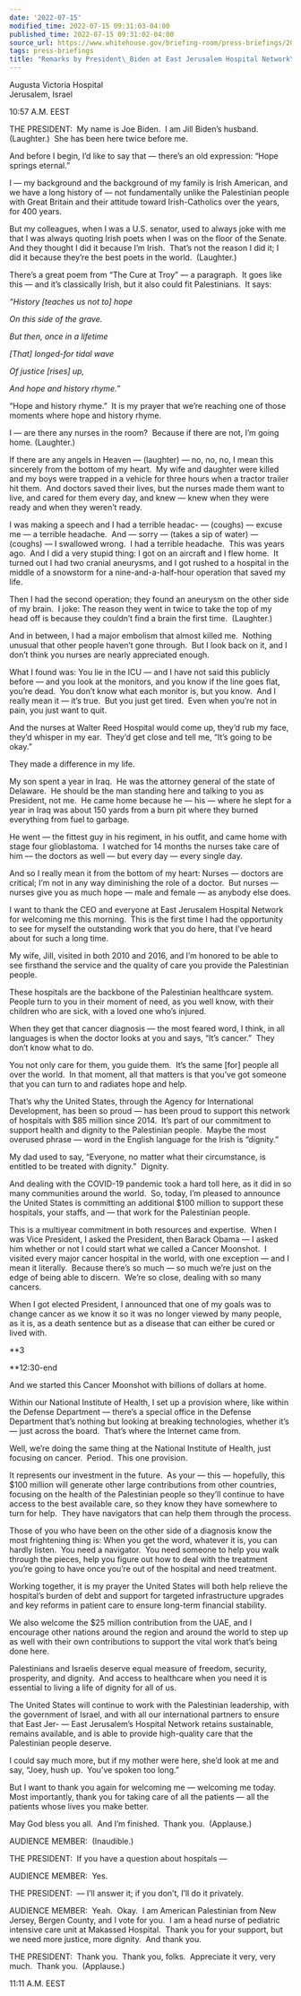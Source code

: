 ```yaml
---
date: '2022-07-15'
modified_time: 2022-07-15 09:31:03-04:00
published_time: 2022-07-15 09:31:02-04:00
source_url: https://www.whitehouse.gov/briefing-room/press-briefings/2022/07/15/remarks-by-president-biden-at-east-jerusalem-hospital-network-event/
tags: press-briefings
title: "Remarks by President\_Biden at East Jerusalem Hospital Network\_Event"
---
```

 
Augusta Victoria Hospital  
Jerusalem, Israel

10:57 A.M. EEST 

THE PRESIDENT:  My name is Joe Biden.  I am Jill Biden’s husband. 
(Laughter.)  She has been here twice before me. 

And before I begin, I’d like to say that — there’s an old expression:
“Hope springs eternal.”

I — my background and the background of my family is Irish American, and
we have a long history of — not fundamentally unlike the Palestinian
people with Great Britain and their attitude toward Irish-Catholics over
the years, for 400 years. 

But my colleagues, when I was a U.S. senator, used to always joke with
me that I was always quoting Irish poets when I was on the floor of the
Senate.  And they thought I did it because I’m Irish.  That’s not the
reason I did it; I did it because they’re the best poets in the world. 
(Laughter.)

There’s a great poem from “The Cure at Troy” — a paragraph.  It goes
like this — and it’s classically Irish, but it also could fit
Palestinians.  It says:

*“History \[teaches us not to\] hope*

*On this side of the grave.*

*But then, once in a lifetime*

*\[That\] longed-for tidal wave*

*Of justice \[rises\] up,*

*And hope and history rhyme.”*

“Hope and history rhyme.”  It is my prayer that we’re reaching one of
those moments where hope and history rhyme. 

I — are there any nurses in the room?  Because if there are not, I’m
going home. (Laughter.)

If there are any angels in Heaven — (laughter) — no, no, no, I mean this
sincerely from the bottom of my heart.  My wife and daughter were killed
and my boys were trapped in a vehicle for three hours when a tractor
trailer hit them.  And doctors saved their lives, but the nurses made
them want to live, and cared for them every day, and knew — knew when
they were ready and when they weren’t ready.   

I was making a speech and I had a terrible headac- — (coughs) — excuse
me — a terrible headache.  And — sorry — (takes a sip of water) —
(coughs) — I swallowed wrong.  I had a terrible headache.  This was
years ago.  And I did a very stupid thing: I got on an aircraft and I
flew home.  It turned out I had two cranial aneurysms, and I got rushed
to a hospital in the middle of a snowstorm for a nine-and-a-half-hour
operation that saved my life. 

Then I had the second operation; they found an aneurysm on the other
side of my brain.  I joke: The reason they went in twice to take the top
of my head off is because they couldn’t find a brain the first time. 
(Laughter.)

And in between, I had a major embolism that almost killed me.  Nothing
unusual that other people haven’t gone through.  But I look back on it,
and I don’t think you nurses are nearly appreciated enough. 

What I found was: You lie in the ICU — and I have not said this publicly
before — and you look at the monitors, and you know if the line goes
flat, you’re dead.  You don’t know what each monitor is, but you know. 
And I really mean it — it’s true.  But you just get tired.  Even when
you’re not in pain, you just want to quit. 

And the nurses at Walter Reed Hospital would come up, they’d rub my
face, they’d whisper in my ear.  They’d get close and tell me, “It’s
going to be okay.”

They made a difference in my life.

My son spent a year in Iraq.  He was the attorney general of the state
of Delaware.  He should be the man standing here and talking to you as
President, not me.  He came home because he — his — where he slept for a
year in Iraq was about 150 yards from a burn pit where they burned
everything from fuel to garbage. 

He went — the fittest guy in his regiment, in his outfit, and came home
with stage four glioblastoma.  I watched for 14 months the nurses take
care of him — the doctors as well — but every day — every single day.

And so I really mean it from the bottom of my heart: Nurses — doctors
are critical; I’m not in any way diminishing the role of a doctor.  But
nurses — nurses give you as much hope — male and female — as anybody
else does.

I want to thank the CEO and everyone at East Jerusalem Hospital Network
for welcoming me this morning.  This is the first time I had the
opportunity to see for myself the outstanding work that you do here,
that I’ve heard about for such a long time.

My wife, Jill, visited in both 2010 and 2016, and I’m honored to be able
to see firsthand the service and the quality of care you provide the
Palestinian people. 

These hospitals are the backbone of the Palestinian healthcare system. 
People turn to you in their moment of need, as you well know, with their
children who are sick, with a loved one who’s injured. 

When they get that cancer diagnosis — the most feared word, I think, in
all languages is when the doctor looks at you and says, “It’s cancer.” 
They don’t know what to do. 

You not only care for them, you guide them.  It’s the same \[for\]
people all over the world.  In that moment, all that matters is that
you’ve got someone that you can turn to and radiates hope and help.

That’s why the United States, through the Agency for International
Development, has been so proud — has been proud to support this network
of hospitals with $85 million since 2014.  It’s part of our commitment
to support health and dignity to the Palestinian people.  Maybe the most
overused phrase — word in the English language for the Irish is
“dignity.” 

My dad used to say, “Everyone, no matter what their circumstance, is
entitled to be treated with dignity.”  Dignity.

And dealing with the COVID-19 pandemic took a hard toll here, as it did
in so many communities around the world.  So, today, I’m pleased to
announce the United States is committing an additional $100 million to
support these hospitals, your staffs, and — that work for the
Palestinian people.

This is a multiyear commitment in both resources and expertise.  When I
was Vice President, I asked the President, then Barack Obama — I asked
him whether or not I could start what we called a Cancer Moonshot.  I
visited every major cancer hospital in the world, with one exception —
and I mean it literally.  Because there’s so much — so much we’re just
on the edge of being able to discern.  We’re so close, dealing with so
many cancers.

When I got elected President, I announced that one of my goals was to
change cancer as we know it so it was no longer viewed by many people,
as it is, as a death sentence but as a disease that can either be cured
or lived with.

\*\*3

\*\*12:30-end

And we started this Cancer Moonshot with billions of dollars at home. 

Within our National Institute of Health, I set up a provision where,
like within the Defense Department — there’s a special office in the
Defense Department that’s nothing but looking at breaking technologies,
whether it’s — just across the board.  That’s where the Internet came
from.   
  
Well, we’re doing the same thing at the National Institute of Health,
just focusing on cancer.  Period.  This one provision.

It represents our investment in the future.  As your — this — hopefully,
this $100 million will generate other large contributions from other
countries, focusing on the health of the Palestinian people so they’ll
continue to have access to the best available care, so they know they
have somewhere to turn for help.  They have navigators that can help
them through the process.  
  
Those of you who have been on the other side of a diagnosis know the
most frightening thing is: When you get the word, whatever it is, you
can hardly listen.  You need a navigator.  You need someone to help you
walk through the pieces, help you figure out how to deal with the
treatment you’re going to have once you’re out of the hospital and need
treatment.  
  
Working together, it is my prayer the United States will both help
relieve the hospital’s burden of debt and support for targeted
infrastructure upgrades and key reforms in patient care to ensure
long-term financial stability.  
  
We also welcome the $25 million contribution from the UAE, and I
encourage other nations around the region and around the world to step
up as well with their own contributions to support the vital work that’s
being done here.  
  
Palestinians and Israelis deserve equal measure of freedom, security,
prosperity, and dignity.  And access to healthcare when you need it is
essential to living a life of dignity for all of us.  
  
The United States will continue to work with the Palestinian leadership,
with the government of Israel, and with all our international partners
to ensure that East Jer- — East Jerusalem’s Hospital Network retains
sustainable, remains available, and is able to provide high-quality care
that the Palestinian people deserve.  
  
I could say much more, but if my mother were here, she’d look at me and
say, “Joey, hush up.  You’ve spoken too long.”  
  
But I want to thank you again for welcoming me — welcoming me today. 
Most importantly, thank you for taking care of all the patients — all
the patients whose lives you make better.  
  
May God bless you all.  And I’m finished.  Thank you.  (Applause.)

AUDIENCE MEMBER:  (Inaudible.)  
  
THE PRESIDENT:  If you have a question about hospitals —  
  
AUDIENCE MEMBER:  Yes.  
  
THE PRESIDENT:  — I’ll answer it; if you don’t, I’ll do it privately.

AUDIENCE MEMBER:  Yeah.  Okay.  I am American Palestinian from New
Jersey, Bergen County, and I vote for you.  I am a head nurse of
pediatric intensive care unit at Makassed Hospital.  Thank you for your
support, but we need more justice, more dignity.  And thank you.

THE PRESIDENT:  Thank you.  Thank you, folks.  Appreciate it very, very
much.  Thank you.  (Applause.)

11:11 A.M. EEST
